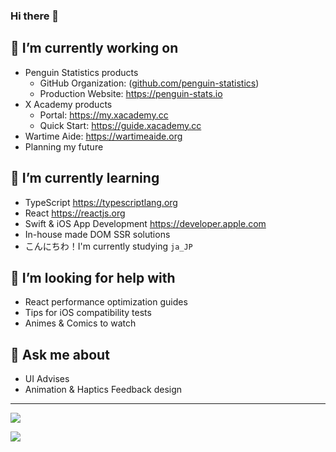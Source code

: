 ### Hi there 👋

<!--
**GalvinGao/GalvinGao** is a ✨ _special_ ✨ repository because its `README.md` (this file) appears on your GitHub profile.



Here are some ideas to get you started:

- 🔭 I’m currently working on ...
- 🌱 I’m currently learning ...
- 👯 I’m looking to collaborate on ...
- 🤔 I’m looking for help with ...
- 💬 Ask me about ...
- 📫 How to reach me: ...
- 😄 Pronouns: ...
- ⚡ Fun fact: ...
-->




## 🔭 I’m currently working on
- Penguin Statistics products
  - GitHub Organization: ([github.com/penguin-statistics](https://github.com/penguin-statistics))
  - Production Website: https://penguin-stats.io
- X Academy products
  - Portal: https://my.xacademy.cc
  - Quick Start: https://guide.xacademy.cc
- Wartime Aide: https://wartimeaide.org
- Planning my future

## 🌱 I’m currently learning
- TypeScript https://typescriptlang.org
- React https://reactjs.org
- Swift & iOS App Development https://developer.apple.com
- In-house made DOM SSR solutions
- こんにちわ！I'm currently studying `ja_JP`

## 🤔 I’m looking for help with
- React performance optimization guides
- Tips for iOS compatibility tests
- Animes & Comics to watch

## 💬 Ask me about
- UI Advises
- Animation & Haptics Feedback design


---

[![](https://count.getloli.com/get/@GalvinGao?theme=rule34)](#)

[![](https://github-readme-stats-galvingao.vercel.app/api/top-langs/?username=GalvinGao&count_private=true&layout=compact)](#)

